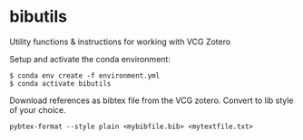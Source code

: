 # bibutils
Utility functions &amp; instructions for working with VCG Zotero

Setup and activate the conda environment:
```shell
$ conda env create -f environment.yml
$ conda activate bibutils
```

Download references as bibtex file from the VCG zotero.
Convert to lib style of your choice.

```shell
pybtex-format --style plain <mybibfile.bib> <mytextfile.txt>
```
